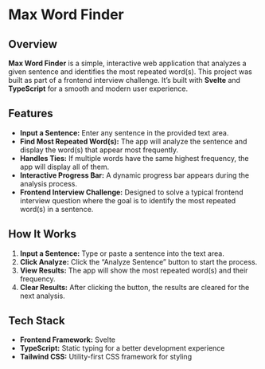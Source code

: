 # Max Word Finder

## Overview

<p><strong>Max Word Finder</strong> is a simple, interactive web application that analyzes a given sentence and identifies the most repeated word(s). This project was built as part of a frontend interview challenge. It’s built with <strong>Svelte</strong> and <strong>TypeScript</strong> for a smooth and modern user experience.</p>

## Features

<ul>
  <li><strong>Input a Sentence:</strong> Enter any sentence in the provided text area.</li>
  <li><strong>Find Most Repeated Word(s):</strong> The app will analyze the sentence and display the word(s) that appear most frequently.</li>
  <li><strong>Handles Ties:</strong> If multiple words have the same highest frequency, the app will display all of them.</li>
  <li><strong>Interactive Progress Bar:</strong> A dynamic progress bar appears during the analysis process.</li>
  <li><strong>Frontend Interview Challenge:</strong> Designed to solve a typical frontend interview question where the goal is to identify the most repeated word(s) in a sentence.</li>
</ul>

## How It Works

<ol>
  <li><strong>Input a Sentence:</strong> Type or paste a sentence into the text area.</li>
  <li><strong>Click Analyze:</strong> Click the “Analyze Sentence” button to start the process.</li>
  <li><strong>View Results:</strong> The app will show the most repeated word(s) and their frequency.</li>
  <li><strong>Clear Results:</strong> After clicking the button, the results are cleared for the next analysis.</li>
</ol>

## Tech Stack

<ul>
  <li><strong>Frontend Framework:</strong> Svelte</li>
  <li><strong>TypeScript:</strong> Static typing for a better development experience</li>
  <li><strong>Tailwind CSS:</strong> Utility-first CSS framework for styling</li>
</ul>
